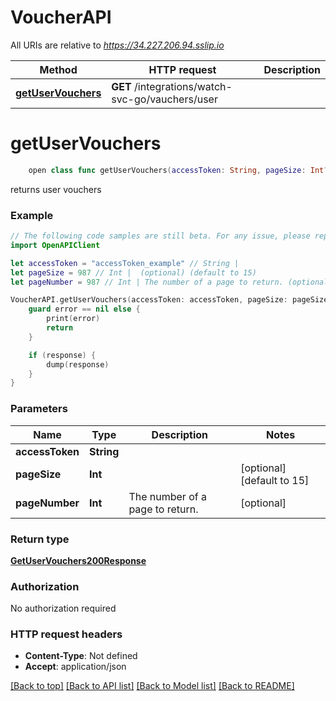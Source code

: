 # VoucherAPI

All URIs are relative to *https://34.227.206.94.sslip.io*

Method | HTTP request | Description
------------- | ------------- | -------------
[**getUserVouchers**](VoucherAPI.md#getuservouchers) | **GET** /integrations/watch-svc-go/vauchers/user | 


# **getUserVouchers**
```swift
    open class func getUserVouchers(accessToken: String, pageSize: Int? = nil, pageNumber: Int? = nil, completion: @escaping (_ data: GetUserVouchers200Response?, _ error: Error?) -> Void)
```



returns user vouchers

### Example
```swift
// The following code samples are still beta. For any issue, please report via http://github.com/OpenAPITools/openapi-generator/issues/new
import OpenAPIClient

let accessToken = "accessToken_example" // String | 
let pageSize = 987 // Int |  (optional) (default to 15)
let pageNumber = 987 // Int | The number of a page to return. (optional)

VoucherAPI.getUserVouchers(accessToken: accessToken, pageSize: pageSize, pageNumber: pageNumber) { (response, error) in
    guard error == nil else {
        print(error)
        return
    }

    if (response) {
        dump(response)
    }
}
```

### Parameters

Name | Type | Description  | Notes
------------- | ------------- | ------------- | -------------
 **accessToken** | **String** |  | 
 **pageSize** | **Int** |  | [optional] [default to 15]
 **pageNumber** | **Int** | The number of a page to return. | [optional] 

### Return type

[**GetUserVouchers200Response**](GetUserVouchers200Response.md)

### Authorization

No authorization required

### HTTP request headers

 - **Content-Type**: Not defined
 - **Accept**: application/json

[[Back to top]](#) [[Back to API list]](../README.md#documentation-for-api-endpoints) [[Back to Model list]](../README.md#documentation-for-models) [[Back to README]](../README.md)

